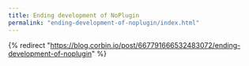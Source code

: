 ```yaml
---
title: Ending development of NoPlugin
permalink: "ending-development-of-noplugin/index.html"
---
```


{% redirect "https://blog.corbin.io/post/667791666532483072/ending-development-of-noplugin" %}